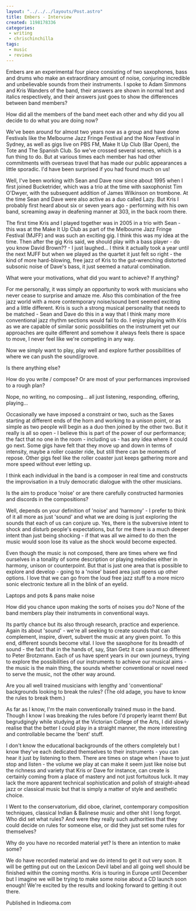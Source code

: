 ```yaml
---
layout: "../../../layouts/Post.astro"
title: Embers - Interview
created: 1198178336
categories:
 - writing
 - chrischinchilla
tags: 
 - music 
 - reviews
---
```


Embers are an experimental four piece consisting of two saxophones, bass and drums who make an extraordinary amount of noise, conjuring incredible and unbelievable sounds from their instruments. I spoke to Adam Simmons and Kris Wanders of the band, their answers are shown in normal text and italics respectively, and their answers just goes to show the differences between band members?

How did all the members of the band meet each other and why did you all decide to do what you are doing now?

We've been around for almost two years now as a group and have done Festivals like the Melbourne Jazz Fringe Festival and the Now Festival in Sydney, as well as gigs live on PBS FM, Make It Up Club (Bar Open), the Tote and The Spanish Club. So we've crossed several scenes, which is a fun thing to do. But at various times each member has had other commitments with overseas travel that has made our public appearances a little sporadic. I'd have been surprised if you had found much on us!

Well, I've been working with Sean and Dave now since about 1995 when I first joined Bucketrider, which was a trio at the time with saxophonist Tim O'Dwyer, with the subsequent addition of James Wilkinson on trombone. At the time Sean and Dave were also active as a duo called Lazy. But Kris I probably first heard about six or seven years ago - performing with his own band, screaming away in deafening manner at 303, in the back room there.

The first time Kris and I played together was in 2005 in a trio with Sean - this was at the Make It Up Club as part of the Melbourne Jazz Fringe Festival (MJFF) and was such an exciting gig. I think this was my idea at the time. Then after the gig Kris said, we should play with a bass player - do you know David Brown?? - I just laughed... I think it actually took a year until the next MJFF but when we played as the quartet it just felt so right - the kind of more hard-blowing, free jazz of Kris to the gut-wrenching distorted subsonic noise of Dave's bass, it just seemed a natural combination.

What were your motivations, what did you want to achieve? If anything?

For me personally, it was simply an opportunity to work with musicians who never cease to surprise and amaze me. Also this combination of the free jazz world with a more contemporary noise/sound bent seemed exciting and a little different. Kris is such a strong musical personality that needs to be matched - Sean and Dave do this in a way that I think many more conventional jazz rhythm sections would fail to do. I enjoy playing with Kris as we are capable of similar sonic possibilities on the instrument yet our approaches are quite different and somehow it always feels there is space to move, I never feel like we're competing in any way.

Now we simply want to play, play well and explore further possibilities of where we can push the sound/groove.

Is there anything else?

How do you write / compose? Or are most of your performances improvised to a rough plan?

Nope, no writing, no composing... all just listening, responding, offering, playing...

Occasionally we have imposed a constraint or two, such as the Saxes starting at different ends of the horn and working to a unison point, or as simple as two people will begin as a duo then joined by the other two. But it really is all so open - I believe this is part of the power of our performance; the fact that no one in the room - including us - has any idea where it could go next. Some gigs have felt that they move up and down in terms of intensity, maybe a roller coaster ride, but still there can be moments of repose. Other gigs feel like the roller coaster just keeps gathering more and more speed without ever letting up.

I think each individual in the band is a composer in real time and constructs the improvisation in a truly democratic dialogue with the other musicians.

Is the aim to produce 'noise' or are there carefully constructed harmonies and discords in the compositions?

Well, depends on your definition of 'noise' and 'harmony' - I prefer to think of it all more as just 'sound' and what we are doing is just exploring the sounds that each of us can conjure up. Yes, there is the subversive intent to shock and disturb people's expectations, but for me there is a much deeper intent than just being shocking - if that was all we aimed to do then the music would soon lose its value as the shock would become expected.

Even though the music is not composed, there are times where we find ourselves in a tonality of some description or playing melodies either in harmony, unison or counterpoint. But that is just one area that is possible to explore and develop - going to a 'noise' based area just opens up other options. I love that we can go from the loud free jazz stuff to a more micro sonic electronic texture all in the blink of an eyelid.

Laptops and pots & pans make noise

How did you chance upon making the sorts of noises you do? None of the band members play their instruments in conventional ways.

Its partly chance but its also through research, practice and experience. Again its about 'sound' - we're all seeking to create sounds that can complement, inspire, divert, subvert the music at any given point. To this end, different sounds become vital. I love the saxophone for its breadth of sound - the fact that in the hands of, say, Stan Getz it can sound so different to Peter Brotzmann. Each of us have spent years in our own journeys, trying to explore the possibilities of our instruments to achieve our musical aims - the music is the main thing, the sounds whether conventional or novel need to serve the music, not the other way around.

Are you all well trained musicians with lengthy and 'conventional' backgrounds looking to break the rules? (The old adage, you have to know the rules to break them.)

As far as I know, I'm the main conventionally trained muso in the band. Though I know I was breaking the rules before I'd properly learnt them! But begrudgingly while studying at the Victorian College of the Arts, I did slowly realise that the better I could play in a straight manner, the more interesting and controllable became the 'bent' stuff.

I don't know the educational backgrounds of the others completely but I know they've each dedicated themselves to their instruments - you can hear it just by listening to them. There are times on stage when I have to just stop and listen - the volume we play at can make it seem just like noise but the richness and variety that Kris or Dave for instance, can create is certainly coming from a place of mastery and not just fortuitous luck. It may lack the more apparent technical sophistication and polish of straight-ahead jazz or classical music but that is simply a matter of style and aesthetic choice.

I Went to the conservatorium, did oboe, clarinet, contemporary composition techniques, classical Indian & Balinese music and other shit I long forgot. Who did set what rules? And were they really such authorities that they could decide on rules for someone else, or did they just set some rules for themselves?

Why do you have no recorded material yet? Is there an intention to make some?

We do have recorded material and we do intend to get it out very soon. It will be getting put out on the Lexicon Devil label and all going well should be finished within the coming months. Kris is touring in Europe until December but I imagine we will be trying to make some noise about a CD launch soon enough! We're excited by the results and looking forward to getting it out there.

Published in Indieoma.com
